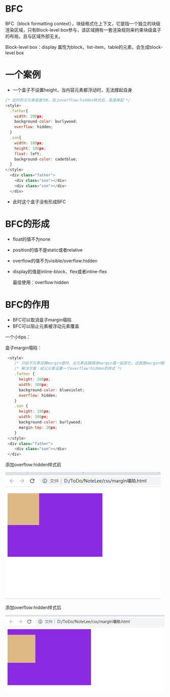 # BFC

BFC（block formatting context），块级格式化上下文，它是指一个独立的块级渲染区域，只有Block-level box参与，该区域拥有一套渲染规则来约束块级盒子的布局，且与区域外部无关。

Block-level box：display 属性为block，list-item，table的元素，会生成block-level box

# 一个案例

* 一个盒子不设置height，当内容元素都浮动时，无法撑起自身

```js
/* 此时的父元素高度为0，加上overflow:hidden样式后，高度撑起 */
<style>
  .father{
    width: 200px;
    background-color: burlywood;
    overflow: hidden;
  }
  .son{
    width: 100px;
    height: 100px;
    float: left;
    background-color: cadetblue;
  }
</style>
  <div class="father">
    <div class="son"></div>
    <div class="son"></div>
  </div>
```

* 此时这个盒子没有形成BFC



# BFC的形成

* float的值不为none

* position的值不是static或者relative

* overflow的值不为visible/overflow:hidden

* display的值是inline-block、flex或者inline-flex

  最佳使用：overflow:hidden

# BFC的作用

* BFC可以取消盒子margin塌陷
* BFC可以阻止元素被浮动元素覆盖



一个小tips：

盒子margin塌陷：

```js
 <style>
    /* 只给子元素设置margin值时，父元素会跟随该margin值一起变化，这就是margin塌陷，塌陷仅存在于上下外边距 */
    /* 解决方案：给父元素设置一个overflow:hidden的样式 */
    .father {
      height: 200px;
      width: 300px;
      background-color: blueviolet;
      overflow: hidden;
    }
    .son {
      height: 100px;
      width: 100px;
      background-color: burlywood;
      margin-top: 20px;
    }
 </style>
 <div class="father">
    <div class="son"></div>
 </div>
```

添加overflow:hidden样式前

![BFC-before](..\images\css\BFC-before.png)

添加overflow:hidden样式后

![BFC-after](..\images\css\BFC-after.png)